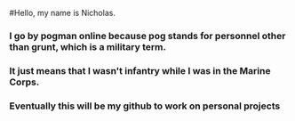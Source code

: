 #Hello, my name is Nicholas.
### I go by pogman online because pog stands for personnel other than grunt, which is a military term.
### It just means that I wasn't infantry while I was in the Marine Corps.
### Eventually this will be my github to work on personal projects

<!---
pogman1234/pogman1234 is a ✨ special ✨ repository because its `README.md` (this file) appears on your GitHub profile.
You can click the Preview link to take a look at your changes.
--->
